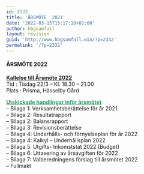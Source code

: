```yaml
---
id: 2332
title: 'ÅRSMÖTE  2021'
date: '2022-03-15T15:17:10+01:00'
author: hbgsamfall
layout: revision
guid: 'http://www.hbgsamfall.win/?p=2332'
permalink: '/?p=2332'
---
```


####  **ÅRSMÖTE 2022**

**[Kallelse till Årsmöte 2022](/wp-content/uploads/2022/03/Kallelse-till-arsstamma-2022.pdf)**  
Tid : Tisdag 22/3 – Kl. 18.30 – 21.00  
Plats : Prisma, Hässelby Gård

[<span style="color: #339966;">**<span style="text-decoration: underline;">Utskickade handlingar inför årsmötet</span>**</span>](/wp-content/uploads/2022/03/Kallelse-till-arsstamma-2022-Komplett.pdf)  
– Bilaga 1: Verksamhetsberättelse för år 2021  
– Bilaga 2: Resultatrapport  
– Bilaga 2: Balansrapport  
– Bilaga 3: Revisionsberättelse  
– Bilaga 4: Underhålls- och förnyelseplan för år 2022  
– Bilaga 4: Kalkyl – Underhållsplan 2022  
– Bilaga 5: Utgifts- Inkomststat 2022 (Budget)  
– Bilaga 6: Uttaxering av årsavgiften för 2022  
– Bilaga 7: Valberedningens förslag till årsmötet 2022  
– Fullmakt